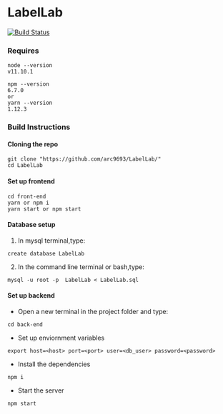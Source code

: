 # LabelLab
[![Build Status](https://api.travis-ci.com/arc9693/LabelLab.svg?token=sHUzNrGtEqnTwmf6ZJih&branch=master)](https://travis-ci.com/arc9693/LabelLab)

### Requires
```
node --version
v11.10.1
```
```
npm --version
6.7.0
or
yarn --version
1.12.3

```

### Build Instructions
#### Cloning the repo
```
git clone "https://github.com/arc9693/LabelLab/"
cd LabelLab

```
#### Set up frontend
```
cd front-end
yarn or npm i
yarn start or npm start

```

#### Database setup
1. In mysql terminal,type:
```
create database LabelLab
```
2. In the command line terminal or bash,type:
```
mysql -u root -p  LabelLab < LabelLab.sql
```
#### Set up backend
- Open a new terminal in the project folder and type:
```
cd back-end
```
- Set up enviornment variables
```
export host=<host> port=<port> user=<db_user> password=<password>
```
- Install the dependencies
```
npm i
```
- Start the server
 ```
 npm start
 ```
